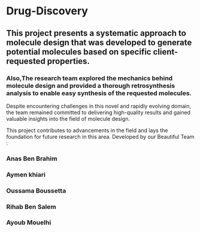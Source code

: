 # Drug-Discovery
## This project presents a systematic approach to molecule design that was developed to generate potential molecules based on specific client-requested properties. 
### Also,The research team explored the mechanics behind molecule design and provided a thorough retrosynthesis analysis to enable easy synthesis of the requested molecules.
Despite encountering challenges in this novel and rapidly evolving domain, the team remained committed to delivering high-quality results and gained valuable insights into the field of molecule design. 


This project contributes to advancements in the field and lays the foundation for future research in this area.
Developed by our Beautiful Team :
### Anas Ben Brahim
### Aymen khiari
### Oussama Boussetta
### Rihab Ben Salem
### Ayoub Mouelhi

